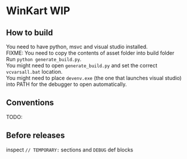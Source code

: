 # WinKart WIP
## How to build
You need to have python, msvc and visual studio installed.<br />
FIXME: You need to copy the contents of asset folder into build folder<br />
Run `python generate_build.py`.<br />
You might need to open `generate_build.py` and set the correct `vcvarsall.bat` location.<br />
You might need to place `devenv.exe` (the one that launches visual studio) into PATH for the debugger to open automatically.<br />
## Conventions
TODO:
## Before releases
inspect `// TEMPORARY:` sections and `DEBUG` def blocks